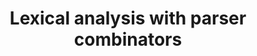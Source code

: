 ---
title: Lexical analysis with parser combinators
url: https://ro-che.info/articles/2015-01-02-lexical-analysis
authors:
- Roman Cheplyaka
type: article
tags:
- applicative functors
- lexical analysis
- parsing
doHaskell-type: blog post
dohaskell-year: 2015
---